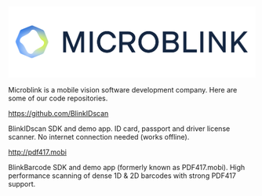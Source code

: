 <p align="center" >
  <img src="https://raw.githubusercontent.com/microblink/about/master/microblink-logo.png" alt="microblink.com" title="microblink.com">
</p>

Microblink is a mobile vision software development company. Here are some of our code repositories.

https://github.com/BlinkIDscan

BlinkIDscan SDK and demo app. ID card, passport and driver license scanner. No internet connection needed (works offline).


http://pdf417.mobi

BlinkBarcode SDK and demo app (formerly known as PDF417.mobi).
High performance scanning of dense 1D & 2D barcodes with strong PDF417 support. 
